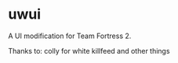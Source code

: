 uwui
==========

A UI modification for Team Fortress 2.


Thanks to: colly for white killfeed and other things
